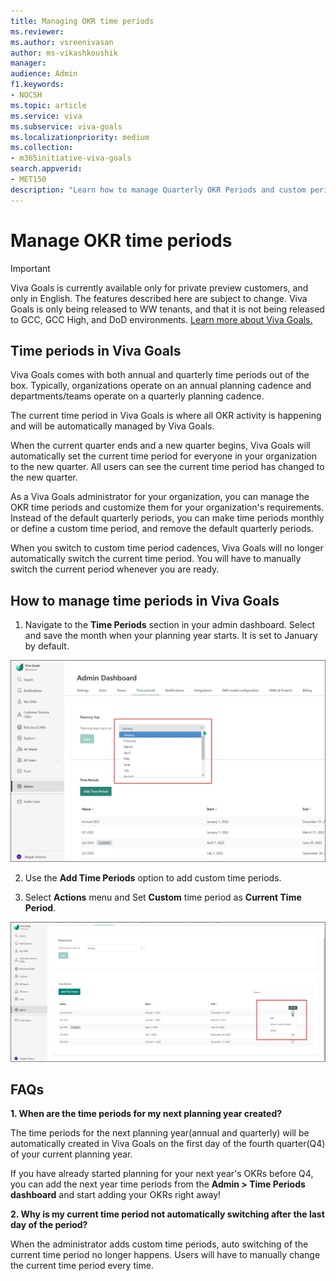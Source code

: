 ```yaml
---
title: Managing OKR time periods
ms.reviewer: 
ms.author: vsreenivasan
author: ms-vikashkoushik
manager: 
audience: Admin
f1.keywords:
- NOCSH
ms.topic: article
ms.service: viva
ms.subservice: viva-goals
ms.localizationpriority: medium
ms.collection:  
- m365initiative-viva-goals  
search.appverid:
- MET150
description: "Learn how to manage Quarterly OKR Periods and custom periods (monthly...)"
---
```


# Manage OKR time periods

> [!IMPORTANT]
> Viva Goals is currently available only for private preview customers, and only in English. The features described here are subject to change. Viva Goals is only being released to WW tenants, and that it is not being released to GCC, GCC High, and DoD environments. [Learn more about Viva Goals.](https://go.microsoft.com/fwlink/?linkid=2189933)

## Time periods in Viva Goals

Viva Goals comes with both annual and quarterly time periods out of the box. Typically, organizations operate on an annual planning cadence and departments/teams operate on a quarterly planning cadence. 

The current time period in Viva Goals is where all OKR activity is happening and will be automatically managed by Viva Goals. 

When the current quarter ends and a new quarter begins, Viva Goals will automatically set the current time period for everyone in your organization to the new quarter. All users can see the current time period has changed to the new quarter.

As a Viva Goals administrator for your organization, you can manage the OKR time periods and customize them for your organization's requirements. Instead of the default quarterly periods, you can make time periods monthly or define a custom time period, and remove the default quarterly periods. 

When you switch to custom time period cadences, Viva Goals will no longer automatically switch the current time period. You will have to manually switch the current period whenever you are ready.

## How to manage time periods in Viva Goals

1. Navigate to the **Time Periods** section in your admin dashboard. Select and save the month when your planning year starts. It is set to January by default.  
 
![custom time periods image](../media/goals/2/25/a.jpg)
    
2. Use the **Add Time Periods** option to add custom time periods.

3. Select **Actions** menu and Set **Custom** time period as **Current Time Period**.

![action menu image showing where to set ](../media/goals/2/25/b.jpg)

## FAQs

**1. When are the time periods for my next planning year created?** 

The time periods for the next planning year(annual and quarterly) will be automatically created in Viva Goals on the first day of the fourth quarter(Q4) of your current planning year.

If you have already started planning for your next year's OKRs before Q4, you can add the next year time periods from the **Admin > Time Periods dashboard** and start adding your OKRs right away!

**2. Why is my current time period not automatically switching after the last day of the period?**

When the administrator adds custom time periods, auto switching of the current time period no longer happens. Users will have to manually change the current time period every time.
